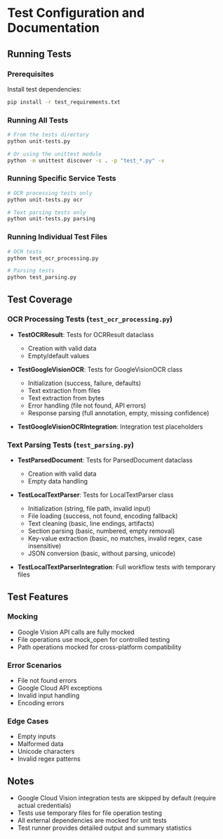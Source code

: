 # Test Configuration and Documentation

## Running Tests

### Prerequisites
Install test dependencies:
```bash
pip install -r test_requirements.txt
```

### Running All Tests
```bash
# From the tests directory
python unit-tests.py

# Or using the unittest module
python -m unittest discover -s . -p "test_*.py" -v
```

### Running Specific Service Tests
```bash
# OCR processing tests only
python unit-tests.py ocr

# Text parsing tests only  
python unit-tests.py parsing
```

### Running Individual Test Files
```bash
# OCR tests
python test_ocr_processing.py

# Parsing tests
python test_parsing.py
```

## Test Coverage

### OCR Processing Tests (`test_ocr_processing.py`)
- **TestOCRResult**: Tests for OCRResult dataclass
  - Creation with valid data
  - Empty/default values
  
- **TestGoogleVisionOCR**: Tests for GoogleVisionOCR class
  - Initialization (success, failure, defaults)
  - Text extraction from files
  - Text extraction from bytes
  - Error handling (file not found, API errors)
  - Response parsing (full annotation, empty, missing confidence)
  
- **TestGoogleVisionOCRIntegration**: Integration test placeholders

### Text Parsing Tests (`test_parsing.py`)
- **TestParsedDocument**: Tests for ParsedDocument dataclass
  - Creation with valid data
  - Empty data handling
  
- **TestLocalTextParser**: Tests for LocalTextParser class
  - Initialization (string, file path, invalid input)
  - File loading (success, not found, encoding fallback)
  - Text cleaning (basic, line endings, artifacts)
  - Section parsing (basic, numbered, empty removal)
  - Key-value extraction (basic, no matches, invalid regex, case insensitive)
  - JSON conversion (basic, without parsing, unicode)
  
- **TestLocalTextParserIntegration**: Full workflow tests with temporary files

## Test Features

### Mocking
- Google Vision API calls are fully mocked
- File operations use mock_open for controlled testing
- Path operations mocked for cross-platform compatibility

### Error Scenarios
- File not found errors
- Google Cloud API exceptions
- Invalid input handling
- Encoding errors

### Edge Cases
- Empty inputs
- Malformed data
- Unicode characters
- Invalid regex patterns

## Notes

- Google Cloud Vision integration tests are skipped by default (require actual credentials)
- Tests use temporary files for file operation testing
- All external dependencies are mocked for unit tests
- Test runner provides detailed output and summary statistics